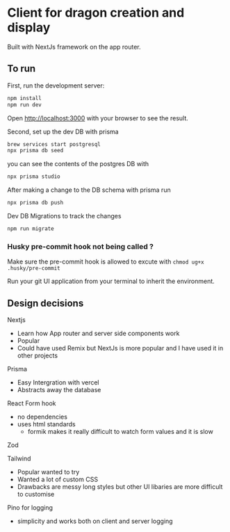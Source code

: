 # Client for dragon creation and display

Built with NextJs framework on the app router.

## To run

First, run the development server:

```bash
npm install
npm run dev
```

Open [http://localhost:3000](http://localhost:3000) with your browser to see the result.

Second, set up the dev DB with prisma

```bash
brew services start postgresql
npx prisma db seed
```

you can see the contents of the postgres DB with

```bash
npx prisma studio
```

After making a change to the DB schema with prisma run

```bash
npx prisma db push
```

Dev DB Migrations to track the changes

```bash
npm run migrate
```

### Husky pre-commit hook not being called ?

Make sure the pre-commit hook is allowed to excute with `chmod ug+x .husky/pre-commit`

Run your git UI application from your terminal to inherit the environment.

## Design decisions

Nextjs

* Learn how App router and server side components work
* Popular
* Could have used Remix but NextJs is more popular and I have used it in other projects

Prisma

* Easy Intergration with vercel
* Abstracts away the database

React Form hook

* no dependencies
* uses html standards
    * formik makes it really difficult to watch form values and it is slow

Zod

Tailwind

* Popular wanted to try
* Wanted a lot of custom CSS
* Drawbacks are messy long styles but other UI libaries are more difficult to customise

Pino for logging

* simplicity and works both on client and server logging